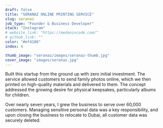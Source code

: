 ```yaml
---
draft: false
title: "SERANAZ ONLINE PRINTING SERVICE"
slug: seranaz
job_type: "Founder & Business Developer"
stack: "Instagram"
# website_link: "https://medanincode.com/"
# github_link: ""
color: "#ef4186"
index: 4

thumb_image: "seranaz/images/seranaz-thumb.jpg"
cover_image: "images/seranaz.jpg"
---
```


Built this startup from the ground up with zero initial investment. The service allowed customers to send family photos online, which we then printed on high-quality materials and delivered to them. The concept addressed the growing desire for physical keepsakes, particularly albums for children. 

Over nearly seven years, I grew the business to serve over 60,000 customers. Managing sensitive personal data was a key responsibility, and upon closing the business to relocate to Dubai, all customer data was securely deleted.